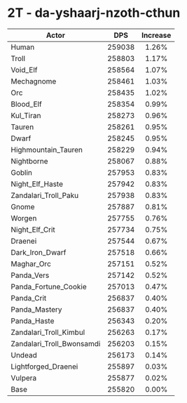 # 2T - da-yshaarj-nzoth-cthun
| Actor | DPS | Increase |
|---|:---:|:---:|
|Human|259038|1.26%|
|Troll|258803|1.17%|
|Void_Elf|258564|1.07%|
|Mechagnome|258461|1.03%|
|Orc|258435|1.02%|
|Blood_Elf|258354|0.99%|
|Kul_Tiran|258273|0.96%|
|Tauren|258261|0.95%|
|Dwarf|258245|0.95%|
|Highmountain_Tauren|258229|0.94%|
|Nightborne|258067|0.88%|
|Goblin|257953|0.83%|
|Night_Elf_Haste|257942|0.83%|
|Zandalari_Troll_Paku|257938|0.83%|
|Gnome|257887|0.81%|
|Worgen|257755|0.76%|
|Night_Elf_Crit|257734|0.75%|
|Draenei|257544|0.67%|
|Dark_Iron_Dwarf|257518|0.66%|
|Maghar_Orc|257151|0.52%|
|Panda_Vers|257142|0.52%|
|Panda_Fortune_Cookie|257013|0.47%|
|Panda_Crit|256837|0.40%|
|Panda_Mastery|256837|0.40%|
|Panda_Haste|256343|0.20%|
|Zandalari_Troll_Kimbul|256263|0.17%|
|Zandalari_Troll_Bwonsamdi|256203|0.15%|
|Undead|256173|0.14%|
|Lightforged_Draenei|255897|0.03%|
|Vulpera|255877|0.02%|
|Base|255820|0.00%|
